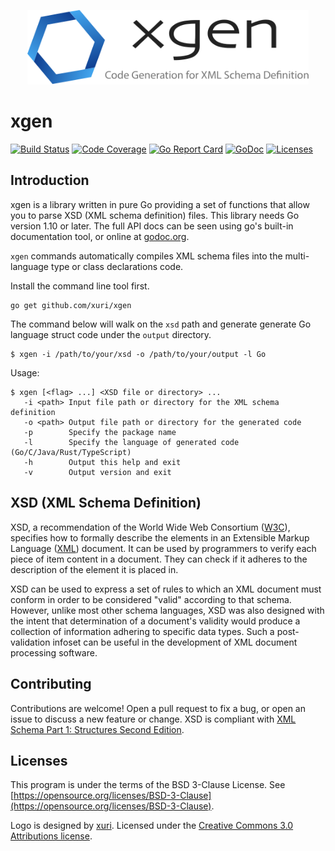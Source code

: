<p align="center"><img width="450" src="./xgen.svg" alt="xgen logo"></p>

# xgen

[![Build Status](https://github.com/xuri/xgen/workflows/Go/badge.svg)](https://github.com/xuri/xgen/actions?workflow=Go)
[![Code Coverage](https://codecov.io/gh/xuri/xgen/branch/master/graph/badge.svg)](https://codecov.io/gh/xuri/xgen)
[![Go Report Card](https://goreportcard.com/badge/github.com/xuri/xgen)](https://goreportcard.com/report/github.com/xuri/xgen)
[![GoDoc](https://godoc.org/github.com/xuri/xgen?status.svg)](https://godoc.org/github.com/xuri/xgen)
[![Licenses](https://img.shields.io/badge/license-bsd-orange.svg)](https://opensource.org/licenses/BSD-3-Clause)

## Introduction

xgen is a library written in pure Go providing a set of functions that allow you to parse XSD (XML schema definition) files. This library needs Go version 1.10 or later. The full API docs can be seen using go's built-in documentation tool, or online at [godoc.org](https://godoc.org/github.com/xuri/xgen).

`xgen` commands automatically compiles XML schema files into the multi-language type or class declarations code.

Install the command line tool first.

```text
go get github.com/xuri/xgen
```

The command below will walk on the `xsd` path and generate generate Go language struct code under the `output` directory.

```text
$ xgen -i /path/to/your/xsd -o /path/to/your/output -l Go
```

Usage:

```text
$ xgen [<flag> ...] <XSD file or directory> ...
   -i <path> Input file path or directory for the XML schema definition
   -o <path> Output file path or directory for the generated code
   -p        Specify the package name
   -l        Specify the language of generated code (Go/C/Java/Rust/TypeScript)
   -h        Output this help and exit
   -v        Output version and exit
```

## XSD (XML Schema Definition)

XSD, a recommendation of the World Wide Web Consortium ([W3C](https://www.w3.org)), specifies how to formally describe the elements in an Extensible Markup Language ([XML](https://www.w3.org/TR/xml/)) document. It can be used by programmers to verify each piece of item content in a document. They can check if it adheres to the description of the element it is placed in.

XSD can be used to express a set of rules to which an XML document must conform in order to be considered "valid" according to that schema. However, unlike most other schema languages, XSD was also designed with the intent that determination of a document's validity would produce a collection of information adhering to specific data types. Such a post-validation infoset can be useful in the development of XML document processing software.

## Contributing

Contributions are welcome! Open a pull request to fix a bug, or open an issue to discuss a new feature or change. XSD is compliant with [XML Schema Part 1: Structures Second Edition](https://www.w3.org/TR/xmlschema-1/).

## Licenses

This program is under the terms of the BSD 3-Clause License. See [https://opensource.org/licenses/BSD-3-Clause](https://opensource.org/licenses/BSD-3-Clause).

Logo is designed by [xuri](https://xuri.me). Licensed under the [Creative Commons 3.0 Attributions license](http://creativecommons.org/licenses/by/3.0/).
